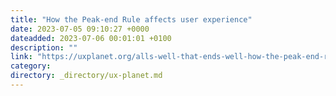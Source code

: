```yaml
---
title: "How the Peak-end Rule affects user experience"
date: 2023-07-05 09:10:27 +0000
dateadded: 2023-07-06 00:01:01 +0100
description: ""
link: "https://uxplanet.org/alls-well-that-ends-well-how-the-peak-end-rule-affects-user-experience-f2170f98dc63?source=rss----819cc2aaeee0---4"
category:
directory: _directory/ux-planet.md
---
```

